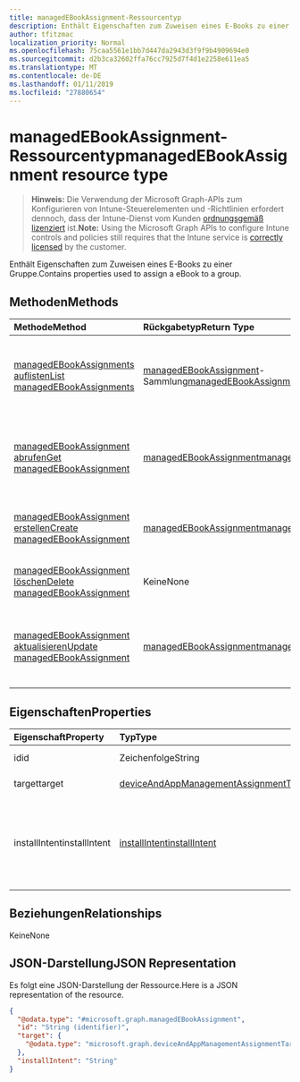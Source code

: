 ```yaml
---
title: managedEBookAssignment-Ressourcentyp
description: Enthält Eigenschaften zum Zuweisen eines E-Books zu einer Gruppe.
author: tfitzmac
localization_priority: Normal
ms.openlocfilehash: 75caa5561e1bb7d447da2943d3f9f9b4909694e0
ms.sourcegitcommit: d2b3ca32602ffa76cc7925d7f4d1e2258e611ea5
ms.translationtype: MT
ms.contentlocale: de-DE
ms.lasthandoff: 01/11/2019
ms.locfileid: "27880654"
---
```

# <a name="managedebookassignment-resource-type"></a><span data-ttu-id="7baa3-103">managedEBookAssignment-Ressourcentyp</span><span class="sxs-lookup"><span data-stu-id="7baa3-103">managedEBookAssignment resource type</span></span>

> <span data-ttu-id="7baa3-104">**Hinweis:** Die Verwendung der Microsoft Graph-APIs zum Konfigurieren von Intune-Steuerelementen und -Richtlinien erfordert dennoch, dass der Intune-Dienst vom Kunden [ordnungsgemäß lizenziert](https://go.microsoft.com/fwlink/?linkid=839381) ist.</span><span class="sxs-lookup"><span data-stu-id="7baa3-104">**Note:** Using the Microsoft Graph APIs to configure Intune controls and policies still requires that the Intune service is [correctly licensed](https://go.microsoft.com/fwlink/?linkid=839381) by the customer.</span></span>

<span data-ttu-id="7baa3-105">Enthält Eigenschaften zum Zuweisen eines E-Books zu einer Gruppe.</span><span class="sxs-lookup"><span data-stu-id="7baa3-105">Contains properties used to assign a eBook to a group.</span></span>
## <a name="methods"></a><span data-ttu-id="7baa3-106">Methoden</span><span class="sxs-lookup"><span data-stu-id="7baa3-106">Methods</span></span>
|<span data-ttu-id="7baa3-107">Methode</span><span class="sxs-lookup"><span data-stu-id="7baa3-107">Method</span></span>|<span data-ttu-id="7baa3-108">Rückgabetyp</span><span class="sxs-lookup"><span data-stu-id="7baa3-108">Return Type</span></span>|<span data-ttu-id="7baa3-109">Beschreibung</span><span class="sxs-lookup"><span data-stu-id="7baa3-109">Description</span></span>|
|:---|:---|:---|
|[<span data-ttu-id="7baa3-110">managedEBookAssignments auflisten</span><span class="sxs-lookup"><span data-stu-id="7baa3-110">List managedEBookAssignments</span></span>](../api/intune-books-managedebookassignment-list.md)|<span data-ttu-id="7baa3-111">[managedEBookAssignment](../resources/intune-books-managedebookassignment.md)-Sammlung</span><span class="sxs-lookup"><span data-stu-id="7baa3-111">[managedEBookAssignment](../resources/intune-books-managedebookassignment.md) collection</span></span>|<span data-ttu-id="7baa3-112">Auflisten von Eigenschaften und Beziehungen der [managedEBookAssignment](../resources/intune-books-managedebookassignment.md)-Objekte.</span><span class="sxs-lookup"><span data-stu-id="7baa3-112">List properties and relationships of the [managedEBookAssignment](../resources/intune-books-managedebookassignment.md) objects.</span></span>|
|[<span data-ttu-id="7baa3-113">managedEBookAssignment abrufen</span><span class="sxs-lookup"><span data-stu-id="7baa3-113">Get managedEBookAssignment</span></span>](../api/intune-books-managedebookassignment-get.md)|[<span data-ttu-id="7baa3-114">managedEBookAssignment</span><span class="sxs-lookup"><span data-stu-id="7baa3-114">managedEBookAssignment</span></span>](../resources/intune-books-managedebookassignment.md)|<span data-ttu-id="7baa3-115">Lesen von Eigenschaften und Beziehungen des [managedEBookAssignment](../resources/intune-books-managedebookassignment.md)-Objekts.</span><span class="sxs-lookup"><span data-stu-id="7baa3-115">Read properties and relationships of the [managedEBookAssignment](../resources/intune-books-managedebookassignment.md) object.</span></span>|
|[<span data-ttu-id="7baa3-116">managedEBookAssignment erstellen</span><span class="sxs-lookup"><span data-stu-id="7baa3-116">Create managedEBookAssignment</span></span>](../api/intune-books-managedebookassignment-create.md)|[<span data-ttu-id="7baa3-117">managedEBookAssignment</span><span class="sxs-lookup"><span data-stu-id="7baa3-117">managedEBookAssignment</span></span>](../resources/intune-books-managedebookassignment.md)|<span data-ttu-id="7baa3-118">Erstellen eines neuen [managedEBookAssignment](../resources/intune-books-managedebookassignment.md)-Objekts.</span><span class="sxs-lookup"><span data-stu-id="7baa3-118">Create a new [managedEBookAssignment](../resources/intune-books-managedebookassignment.md) object.</span></span>|
|[<span data-ttu-id="7baa3-119">managedEBookAssignment löschen</span><span class="sxs-lookup"><span data-stu-id="7baa3-119">Delete managedEBookAssignment</span></span>](../api/intune-books-managedebookassignment-delete.md)|<span data-ttu-id="7baa3-120">Keine</span><span class="sxs-lookup"><span data-stu-id="7baa3-120">None</span></span>|<span data-ttu-id="7baa3-121">Löscht ein [ManagedEBookAssignment](../resources/intune-books-managedebookassignment.md)-Objekt.</span><span class="sxs-lookup"><span data-stu-id="7baa3-121">Deletes a [managedEBookAssignment](../resources/intune-books-managedebookassignment.md).</span></span>|
|[<span data-ttu-id="7baa3-122">managedEBookAssignment aktualisieren</span><span class="sxs-lookup"><span data-stu-id="7baa3-122">Update managedEBookAssignment</span></span>](../api/intune-books-managedebookassignment-update.md)|[<span data-ttu-id="7baa3-123">managedEBookAssignment</span><span class="sxs-lookup"><span data-stu-id="7baa3-123">managedEBookAssignment</span></span>](../resources/intune-books-managedebookassignment.md)|<span data-ttu-id="7baa3-124">Aktualisieren der Eigenschaften eines [managedEBookAssignment](../resources/intune-books-managedebookassignment.md)-Objekts.</span><span class="sxs-lookup"><span data-stu-id="7baa3-124">Update the properties of a [managedEBookAssignment](../resources/intune-books-managedebookassignment.md) object.</span></span>|

## <a name="properties"></a><span data-ttu-id="7baa3-125">Eigenschaften</span><span class="sxs-lookup"><span data-stu-id="7baa3-125">Properties</span></span>
|<span data-ttu-id="7baa3-126">Eigenschaft</span><span class="sxs-lookup"><span data-stu-id="7baa3-126">Property</span></span>|<span data-ttu-id="7baa3-127">Typ</span><span class="sxs-lookup"><span data-stu-id="7baa3-127">Type</span></span>|<span data-ttu-id="7baa3-128">Beschreibung</span><span class="sxs-lookup"><span data-stu-id="7baa3-128">Description</span></span>|
|:---|:---|:---|
|<span data-ttu-id="7baa3-129">id</span><span class="sxs-lookup"><span data-stu-id="7baa3-129">id</span></span>|<span data-ttu-id="7baa3-130">Zeichenfolge</span><span class="sxs-lookup"><span data-stu-id="7baa3-130">String</span></span>|<span data-ttu-id="7baa3-131">Schlüssel der Entität</span><span class="sxs-lookup"><span data-stu-id="7baa3-131">Key of the entity.</span></span>|
|<span data-ttu-id="7baa3-132">target</span><span class="sxs-lookup"><span data-stu-id="7baa3-132">target</span></span>|[<span data-ttu-id="7baa3-133">deviceAndAppManagementAssignmentTarget</span><span class="sxs-lookup"><span data-stu-id="7baa3-133">deviceAndAppManagementAssignmentTarget</span></span>](../resources/intune-shared-deviceandappmanagementassignmenttarget.md)|<span data-ttu-id="7baa3-134">Zuweisungsziel für das E-Book</span><span class="sxs-lookup"><span data-stu-id="7baa3-134">The assignment target for eBook.</span></span>|
|<span data-ttu-id="7baa3-135">installIntent</span><span class="sxs-lookup"><span data-stu-id="7baa3-135">installIntent</span></span>|[<span data-ttu-id="7baa3-136">installIntent</span><span class="sxs-lookup"><span data-stu-id="7baa3-136">installIntent</span></span>](../resources/intune-shared-installintent.md)|<span data-ttu-id="7baa3-137">Installationspriorität für das E-Book.</span><span class="sxs-lookup"><span data-stu-id="7baa3-137">The install intent for eBook.</span></span> <span data-ttu-id="7baa3-138">Mögliche Werte: `available`, `required`, `uninstall`, `availableWithoutEnrollment`.</span><span class="sxs-lookup"><span data-stu-id="7baa3-138">Possible values are: `available`, `required`, `uninstall`, `availableWithoutEnrollment`.</span></span>|

## <a name="relationships"></a><span data-ttu-id="7baa3-139">Beziehungen</span><span class="sxs-lookup"><span data-stu-id="7baa3-139">Relationships</span></span>
<span data-ttu-id="7baa3-140">Keine</span><span class="sxs-lookup"><span data-stu-id="7baa3-140">None</span></span>
## <a name="json-representation"></a><span data-ttu-id="7baa3-141">JSON-Darstellung</span><span class="sxs-lookup"><span data-stu-id="7baa3-141">JSON Representation</span></span>
<span data-ttu-id="7baa3-142">Es folgt eine JSON-Darstellung der Ressource.</span><span class="sxs-lookup"><span data-stu-id="7baa3-142">Here is a JSON representation of the resource.</span></span>
<!-- {
  "blockType": "resource",
  "keyProperty": "id",
  "@odata.type": "microsoft.graph.managedEBookAssignment"
}
-->
``` json
{
  "@odata.type": "#microsoft.graph.managedEBookAssignment",
  "id": "String (identifier)",
  "target": {
    "@odata.type": "microsoft.graph.deviceAndAppManagementAssignmentTarget"
  },
  "installIntent": "String"
}
```



